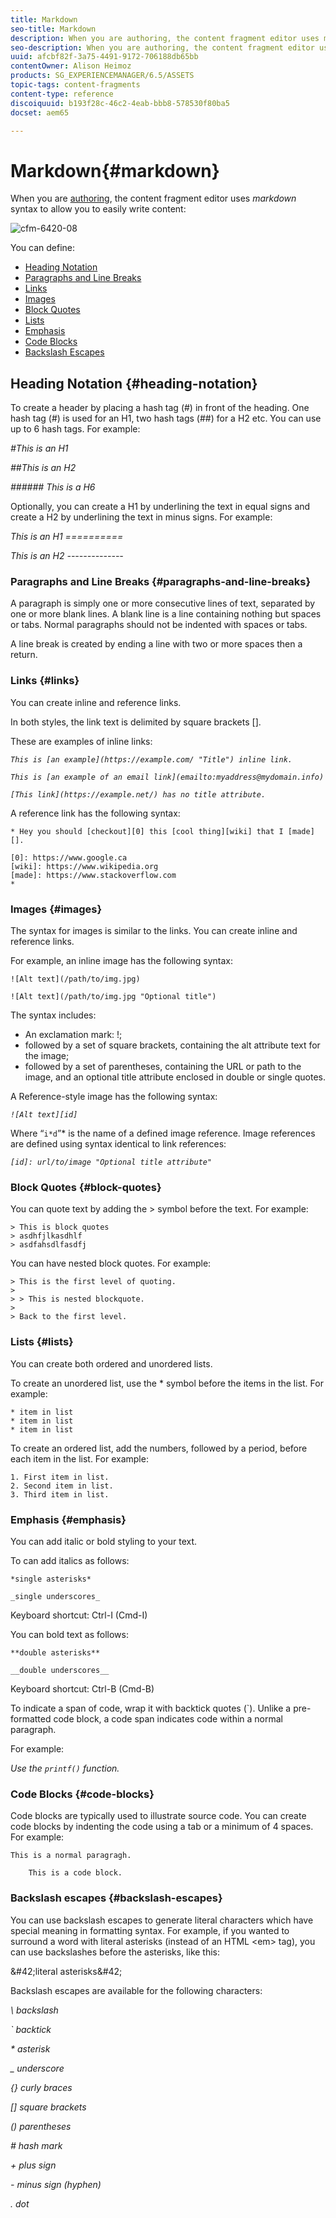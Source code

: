 ```yaml
---
title: Markdown
seo-title: Markdown
description: When you are authoring, the content fragment editor uses markdown syntax to allow you to easily write content.
seo-description: When you are authoring, the content fragment editor uses markdown syntax to allow you to easily write content.
uuid: afcbf82f-3a75-4491-9172-706188db65bb
contentOwner: Alison Heimoz
products: SG_EXPERIENCEMANAGER/6.5/ASSETS
topic-tags: content-fragments
content-type: reference
discoiquuid: b193f28c-46c2-4eab-bbb8-578530f80ba5
docset: aem65

---
```


# Markdown{#markdown}

When you are [authoring](/help/assets/content-fragments-variations.md#authoring-your-content), the content fragment editor uses *markdown* syntax to allow you to easily write content:

![cfm-6420-08](assets/cfm-6420-08.png)

You can define:

* [Heading Notation](#heading-notation)
* [Paragraphs and Line Breaks](#paragraphs-and-line-breaks)
* [Links](#links)
* [Images](#images)
* [Block Quotes](#block-quotes)
* [Lists](#lists)
* [Emphasis](#emphasis)
* [Code Blocks](#code-blocks)
* [Backslash Escapes](#backslash-escapes)

## Heading Notation {#heading-notation}

To create a header by placing a hash tag (#) in front of the heading. One hash tag (#) is used for an H1, two hash tags (##) for a H2 etc. You can use up to 6 hash tags. For example:

*#This is an H1*

*##This is an H2*

*###### This is a H6*

Optionally, you can create a H1 by underlining the text in equal signs and create a H2 by underlining the text in minus signs. For example:

*This is an H1
==========*

*This is an H2
--------------*

### Paragraphs and Line Breaks {#paragraphs-and-line-breaks}

A paragraph is simply one or more consecutive lines of text, separated by one or more blank lines. A blank line is a line containing nothing but spaces or tabs. Normal paragraphs should not be indented with spaces or tabs.

A line break is created by ending a line with two or more spaces then a return.

### Links {#links}

You can create inline and reference links.

In both styles, the link text is delimited by square brackets [].

These are examples of inline links:

*`This is [an example](https://example.com/ "Title") inline link.`*

*`This is [an example of an email link](emailto:myaddress@mydomain.info)`*

*`[This link](https://example.net/) has no title attribute.`*

A reference link has the following syntax:

```
* Hey you should [checkout][0] this [cool thing][wiki] that I [made][].

[0]: https://www.google.ca
[wiki]: https://www.wikipedia.org
[made]: https://www.stackoverflow.com
*
```

### Images {#images}

The syntax for images is similar to the links. You can create inline and reference links.

For example, an inline image has the following syntax:

```
![Alt text](/path/to/img.jpg)

![Alt text](/path/to/img.jpg "Optional title")
```

The syntax includes:

* An exclamation mark: !;
* followed by a set of square brackets, containing the alt attribute text for the image;
* followed by a set of parentheses, containing the URL or path to the image, and an optional title attribute enclosed in double or single quotes.

A Reference-style image has the following syntax:

*`![Alt text][id]`*

Where “`i*d`”* is the name of a defined image reference. Image references are defined using syntax identical to link references:

*`[id]: url/to/image "Optional title attribute"`*

### Block Quotes {#block-quotes}

You can quote text by adding the &gt; symbol before the text. For example:

```
> This is block quotes
> asdhfjlkasdhlf
> asdfahsdlfasdfj
```

You can have nested block quotes. For example:

```
> This is the first level of quoting.
>
> > This is nested blockquote.
>
> Back to the first level.
```

### Lists {#lists}

You can create both ordered and unordered lists.

To create an unordered list, use the &#42; symbol before the items in the list. For example:

```
* item in list
* item in list
* item in list
```

To create an ordered list, add the numbers, followed by a period, before each item in the list. For example:

```
1. First item in list.
2. Second item in list.
3. Third item in list.
```

### Emphasis {#emphasis}

You can add italic or bold styling to your text.

To can add italics as follows:

`*single asterisks*`

`_single underscores_`

Keyboard shortcut: Ctrl-I (Cmd-I)

You can bold text as follows:

``**double asterisks**``

``__double underscores__``

Keyboard shortcut: Ctrl-B (Cmd-B)

To indicate a span of code, wrap it with backtick quotes (`). Unlike a pre-formatted code block, a code span indicates code within a normal paragraph.

For example:

*Use the `printf()` function.*

### Code Blocks {#code-blocks}

Code blocks are typically used to illustrate source code. You can create code blocks by indenting the code using a tab or a minimum of 4 spaces. For example:

```
This is a normal paragragh.

    This is a code block.
```

### Backslash escapes {#backslash-escapes}

You can use backslash escapes to generate literal characters which have special meaning in formatting syntax. For example, if you wanted to surround a word with literal asterisks (instead of an HTML &lt;em&gt; tag), you can use backslashes before the asterisks, like this:

\&#42;literal asterisks\&#42;

Backslash escapes are available for the following characters:

*\ backslash*

*` backtick*

*&#42; asterisk*

*_ underscore*

*{} curly braces*

*[] square brackets*

*() parentheses*

*# hash mark*

*+ plus sign*

*- minus sign (hyphen)*

*. dot*
